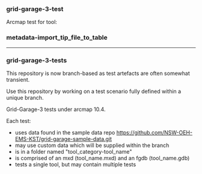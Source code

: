 ### grid-garage-3-test

Arcmap test for tool:

### metadata-import_tip_file_to_table

***

### grid-garage-3-tests

This repository is now branch-based as test artefacts are often somewhat transient.

Use this repository by working on a test scenario fully defined within a unique branch.

Grid-Garage-3 tests under arcmap 10.4.

Each test:
- uses data found in the sample data repo https://github.com/NSW-OEH-EMS-KST/grid-garage-sample-data.git
- may use custom data which will be supplied within the branch
- is in a folder named "tool_category-tool_name"
- is comprised of an mxd (tool_name.mxd) and an fgdb (tool_name.gdb)
- tests a single tool, but may contain multiple tests

